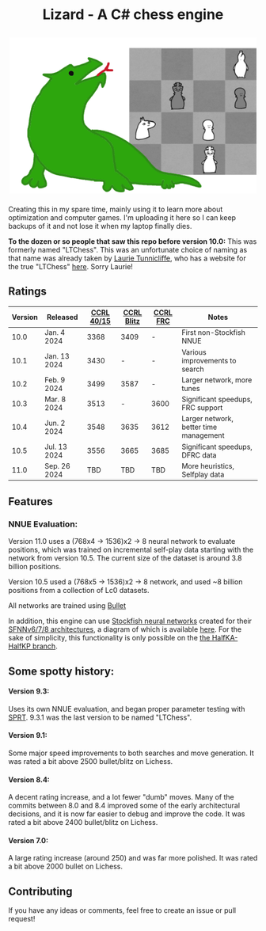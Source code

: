 <h1 align="center">
Lizard - A C# chess engine
</h1>

<h2 align="center">
<img src="./Resources/logo.png" width="500">
</h2>

Creating this in my spare time, mainly using it to learn more about optimization and computer games. 
I'm uploading it here so I can keep backups of it and not lose it when my laptop finally dies.

**To the dozen or so people that saw this repo before version 10.0:** This was formerly named "LTChess". 
This was an unfortunate choice of naming as that name was already taken by [Laurie Tunnicliffe](https://www.chessprogramming.org/Laurie_Tunnicliffe), 
who has a website for the true "LTChess" [here](https://ltchess.weebly.com/). Sorry Laurie!

## Ratings
<div align="center">

| Version | Released | [CCRL 40/15](https://www.computerchess.org.uk/ccrl/4040/) | [CCRL Blitz](https://www.computerchess.org.uk/ccrl/404/) | [CCRL FRC](https://www.computerchess.org.uk/ccrl/404FRC/) | Notes |
| ---- | ------------ | ---- | ---- | ---- | --- |
| 10.0 | Jan. 4 2024  | 3368 | 3409 | -    | First non-Stockfish NNUE |
| 10.1 | Jan. 13 2024 | 3430 | -    | -    | Various improvements to search |
| 10.2 | Feb. 9 2024 | 3499 | 3587    | -    | Larger network, more tunes |
| 10.3 | Mar. 8 2024 | 3513 | -    | 3600 | Significant speedups, FRC support |
| 10.4 | Jun. 2 2024 | 3548 | 3635    | 3612 | Larger network, better time management |
| 10.5 | Jul. 13 2024 | 3556 | 3665 | 3685 | Significant speedups, DFRC data |
| 11.0 | Sep. 26 2024 | TBD | TBD | TBD | More heuristics, Selfplay data |

</div>

## Features
### NNUE Evaluation:
Version 11.0 uses a (768x4 -> 1536)x2 -> 8 neural network to evaluate positions, which was trained on incremental self-play data starting with the network from version 10.5. The current size of the dataset is around 3.8 billion positions.

Version 10.5 used a (768x5 -> 1536)x2 -> 8 network, and used ~8 billion positions from a collection of Lc0 datasets.

All networks are trained using [Bullet](https://github.com/jw1912/bullet)

In addition, this engine can use [Stockfish neural networks](https://tests.stockfishchess.org/nns) created for their [SFNNv6/7/8 architectures](https://github.com/official-stockfish/Stockfish/commit/c1fff71650e2f8bf5a2d63bdc043161cdfe8e460), a diagram of which is available [here](https://raw.githubusercontent.com/official-stockfish/nnue-pytorch/master/docs/img/SFNNv6_architecture_detailed.svg).
For the sake of simplicity, this functionality is only possible on the [the HalfKA-HalfKP branch](../../tree/HalfKA-HalfKP).


## Some spotty history:
#### Version 9.3:
Uses its own NNUE evaluation, and began proper parameter testing with [SPRT](https://en.wikipedia.org/wiki/Sequential_probability_ratio_test).
9.3.1 was the last version to be named "LTChess".

#### Version 9.1:
Some major speed improvements to both searches and move generation.
It was rated a bit above 2500 bullet/blitz on Lichess.

#### Version 8.4:
A decent rating increase, and a lot fewer "dumb" moves. 
Many of the commits between 8.0 and 8.4 improved some of the early architectural decisions, and it is now far easier to debug and improve the code. 
It was rated a bit above 2400 bullet/blitz on Lichess.

#### Version 7.0:
A large rating increase (around 250) and was far more polished. 
It was rated a bit above 2000 bullet on Lichess.



## Contributing
If you have any ideas or comments, feel free to create an issue or pull request!
